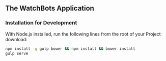 ## The WatchBots Application

### Installation for Development

With Node.js installed, run the following lines from the root of your Project download:

```sh
npm install -g gulp bower && npm install && bower install
gulp serve
```

